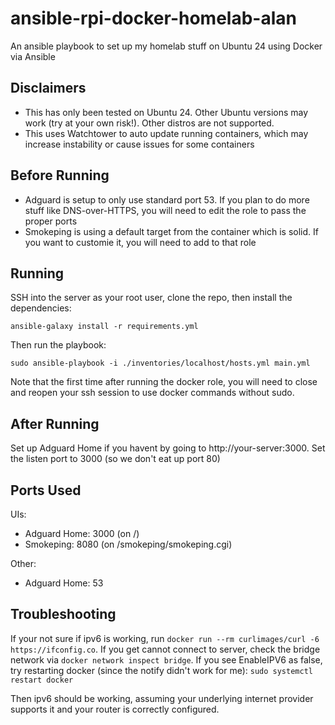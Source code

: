 # ansible-rpi-docker-homelab-alan

An ansible playbook to set up my homelab stuff on Ubuntu 24 using Docker via Ansible

## Disclaimers

- This has only been tested on Ubuntu 24. Other Ubuntu versions may work (try at your own risk!). Other distros are not supported.
- This uses Watchtower to auto update running containers, which may increase instability or cause issues for some containers

## Before Running

- Adguard is setup to only use standard port 53. If you plan to do more stuff like DNS-over-HTTPS, you will need to edit the role to pass the proper ports
- Smokeping is using a default target from the container which is solid. If you want to customie it, you will need to add to that role

## Running

SSH into the server as your root user, clone the repo, then install the dependencies:

```
ansible-galaxy install -r requirements.yml
```

Then run the playbook:

```
sudo ansible-playbook -i ./inventories/localhost/hosts.yml main.yml
```

Note that the first time after running the docker role, you will need to close and reopen your ssh session to use docker commands without sudo.

## After Running

Set up Adguard Home if you havent by going to http://your-server:3000. Set the listen port to 3000 (so we don't eat up port 80)

## Ports Used

UIs:

- Adguard Home: 3000 (on /)
- Smokeping: 8080 (on /smokeping/smokeping.cgi)

Other:

- Adguard Home: 53

## Troubleshooting

If your not sure if ipv6 is working, run `docker run --rm curlimages/curl -6 https://ifconfig.co`. If you get cannot connect to server, check the bridge network via `docker network inspect bridge`. If you see EnableIPV6 as false, try restarting docker (since the notify didn't work for me): `sudo systemctl restart docker`

Then ipv6 should be working, assuming your underlying internet provider supports it and your router is correctly configured.
